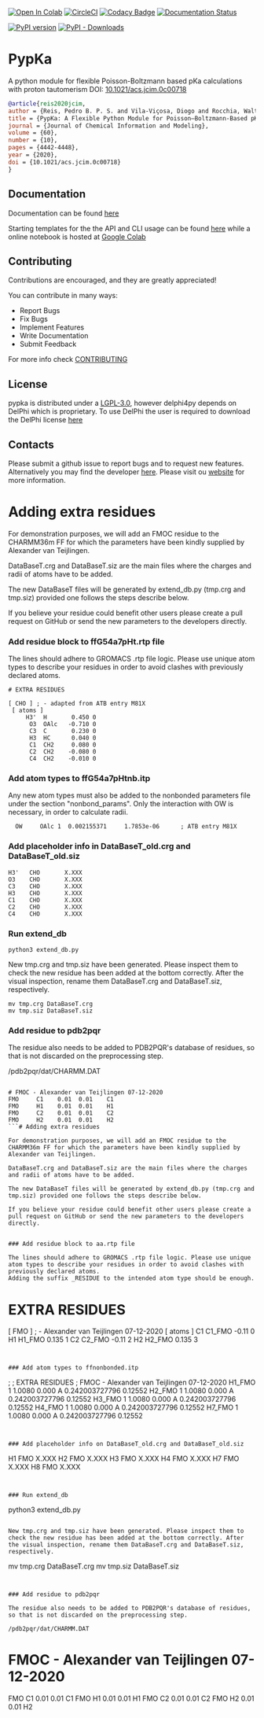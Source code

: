 [![Open In Colab](https://colab.research.google.com/assets/colab-badge.svg)](https://colab.research.google.com/github/mms-fcul/PypKa/blob/master/examples/notebook/pypka.ipynb) [![CircleCI](https://circleci.com/gh/mms-fcul/PypKa.svg?style=svg)](https://circleci.com/gh/mms-fcul/PypKa) [![Codacy Badge](https://app.codacy.com/project/badge/Grade/59a058e4bf0846f18d9d1f6b16a4a0e5)](https://www.codacy.com/gh/mms-fcul/PypKa/dashboard?utm_source=github.com&amp;utm_medium=referral&amp;utm_content=mms-fcul/PypKa&amp;utm_campaign=Badge_Grade) [![Documentation Status](https://readthedocs.org/projects/pypka/badge/?version=latest)](https://pypka.readthedocs.io/en/latest/?badge=latest)

[![PyPI version](https://badge.fury.io/py/pypka.svg)](https://badge.fury.io/py/pypka)  [![PyPI - Downloads](https://img.shields.io/pypi/dm/pypKa)](https://badge.fury.io/py/pypKa)

# PypKa

A python module for flexible Poisson-Boltzmann based pKa calculations with proton tautomerism
DOI: <a href="https://doi.org/10.1021/acs.jcim.0c00718">10.1021/acs.jcim.0c00718</a>

```bibtex
@article{reis2020jcim,
author = {Reis, Pedro B. P. S. and Vila-Viçosa, Diogo and Rocchia, Walter and Machuqueiro, Miguel},
title = {PypKa: A Flexible Python Module for Poisson–Boltzmann-Based pKa Calculations},
journal = {Journal of Chemical Information and Modeling},
volume = {60},
number = {10},
pages = {4442-4448},
year = {2020},
doi = {10.1021/acs.jcim.0c00718}
}
```

## Documentation

  Documentation can be found [here](https://pypka.readthedocs.io/en/latest/)

  Starting templates for the the API and CLI usage can be found [here](https://pypka.readthedocs.io/en/latest/example.html) while a online notebook is hosted at [Google Colab](https://colab.research.google.com/github/mms-fcul/PypKa/blob/master/pypka/example/notebook/pypka.ipynb)


## Contributing

Contributions are encouraged, and they are greatly appreciated!

You can contribute in many ways:

* Report Bugs
* Fix Bugs
* Implement Features
* Write Documentation
* Submit Feedback

For more info check [CONTRIBUTING](./CONTRIBUTING.rst)

## License

  pypka is distributed under a [LGPL-3.0](./LICENSE), however delphi4py depends on
  DelPhi which is proprietary. To use DelPhi the user is required to
  download the DelPhi license
  [here](https://honiglab.c2b2.columbia.edu/software/cgi-bin/software.pl?input=DelPhi)

## Contacts

  Please submit a github issue to report bugs and to request new features.
  Alternatively you may find the developer [here](mailto:pdreis@fc.ul.pt). Please visit ou [website](http://mms.rd.ciencias.ulisboa.pt/) for more information.
# Adding extra residues

For demonstration purposes, we will add an FMOC residue to the CHARMM36m FF for which the parameters have been kindly supplied by Alexander van Teijlingen.

DataBaseT.crg and DataBaseT.siz are the main files where the charges and radii of atoms have to be added.

The new DataBaseT files will be generated by extend_db.py (tmp.crg and tmp.siz) provided one follows the steps describe below.

If you believe your residue could benefit other users please create a pull request on GitHub or send the new parameters to the developers directly.


### Add residue block to ffG54a7pHt.rtp file

The lines should adhere to GROMACS .rtp file logic. Please use unique atom types to describe your residues in order to avoid clashes with previously declared atoms.

```
# EXTRA RESIDUES

[ CHO ] ; - adapted from ATB entry M81X
 [ atoms ]
     H3'  H       0.450 0
      O3  OAlc   -0.710 0
      C3  C       0.230 0
      H3  HC      0.040 0
      C1  CH2     0.080 0
      C2  CH2    -0.080 0
      C4  CH2    -0.010 0
```


### Add atom types to ffG54a7pHtnb.itp

Any new atom types must also be added to the nonbonded parameters file under the section "nonbond_params". Only the interaction with OW is necessary, in order to calculate radii.

```
  OW     OAlc 1  0.002155371     1.7853e-06      ; ATB entry M81X
```


### Add placeholder info in DataBaseT_old.crg and DataBaseT_old.siz

```
H3'   CHO       X.XXX
O3    CHO       X.XXX
C3    CHO       X.XXX
H3    CHO       X.XXX
C1    CHO       X.XXX
C2    CHO       X.XXX
C4    CHO       X.XXX
```


### Run extend_db

```
python3 extend_db.py
```

New tmp.crg and tmp.siz have been generated. Please inspect them to check the new residue has been added at the bottom correctly. After the visual inspection, rename them DataBaseT.crg and DataBaseT.siz, respectively.

```
mv tmp.crg DataBaseT.crg
mv tmp.siz DataBaseT.siz
```


### Add residue to pdb2pqr

The residue also needs to be added to PDB2PQR's database of residues, so that is not discarded on the preprocessing step.

/pdb2pqr/dat/CHARMM.DAT
```

# FMOC - Alexander van Teijlingen 07-12-2020
FMO     C1    0.01  0.01    C1
FMO     H1    0.01  0.01    H1
FMO     C2    0.01  0.01    C2
FMO     H2    0.01  0.01    H2
```# Adding extra residues

For demonstration purposes, we will add an FMOC residue to the CHARMM36m FF for which the parameters have been kindly supplied by Alexander van Teijlingen.

DataBaseT.crg and DataBaseT.siz are the main files where the charges and radii of atoms have to be added.

The new DataBaseT files will be generated by extend_db.py (tmp.crg and tmp.siz) provided one follows the steps describe below.

If you believe your residue could benefit other users please create a pull request on GitHub or send the new parameters to the developers directly.


### Add residue block to aa.rtp file

The lines should adhere to GROMACS .rtp file logic. Please use unique atom types to describe your residues in order to avoid clashes with previously declared atoms.
Adding the suffix _RESIDUE to the intended atom type should be enough.

```
# EXTRA RESIDUES

[ FMO ] ; - Alexander van Teijlingen 07-12-2020
 [ atoms ]
	C1	C1_FMO	-0.11	0
	H1	H1_FMO	0.135	1
	C2	C2_FMO	-0.11	2
	H2	H2_FMO	0.135	3
```


### Add atom types to ffnonbonded.itp

```
;
; EXTRA RESIDUES
; FMOC - Alexander van Teijlingen 07-12-2020
H1_FMO    1      1.0080  0.000  A  0.242003727796  0.12552
H2_FMO    1      1.0080  0.000  A  0.242003727796  0.12552
H3_FMO    1      1.0080  0.000  A  0.242003727796  0.12552
H4_FMO    1      1.0080  0.000  A  0.242003727796  0.12552
H7_FMO    1      1.0080  0.000  A  0.242003727796  0.12552
```


### Add placeholder info on DataBaseT_old.crg and DataBaseT_old.siz

```
  H1  FMO X.XXX
  H2  FMO X.XXX
  H3  FMO X.XXX
  H4  FMO X.XXX
  H7  FMO X.XXX
  H8  FMO X.XXX
```


### Run extend_db

```
python3 extend_db.py
```

New tmp.crg and tmp.siz have been generated. Please inspect them to check the new residue has been added at the bottom correctly. After the visual inspection, rename them DataBaseT.crg and DataBaseT.siz, respectively.

```
mv tmp.crg DataBaseT.crg
mv tmp.siz DataBaseT.siz
```


### Add residue to pdb2pqr

The residue also needs to be added to PDB2PQR's database of residues, so that is not discarded on the preprocessing step.

/pdb2pqr/dat/CHARMM.DAT
```

# FMOC - Alexander van Teijlingen 07-12-2020
FMO     C1    0.01  0.01    C1
FMO     H1    0.01  0.01    H1
FMO     C2    0.01  0.01    C2
FMO     H2    0.01  0.01    H2
```
